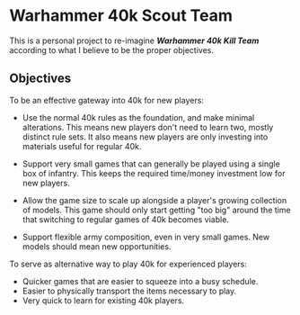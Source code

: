 # Warhammer 40k Scout Team

This is a personal project to re-imagine ***Warhammer 40k Kill Team*** according to what I believe to be the proper objectives.

## Objectives

To be an effective gateway into 40k for new players:

- Use the normal 40k rules as the foundation, and make minimal alterations. This means new players don't need to learn two, mostly distinct rule sets. It also means new players are only investing into materials useful for regular 40k.

- Support very small games that can generally be played using a single box of infantry. This keeps the required time/money investment low for new players.

- Allow the game size to scale up alongside a player's growing collection of models. This game should only start getting "too big" around the time that switching to regular games of 40k becomes viable.

- Support flexible army composition, even in very small games. New models should mean new opportunities.

To serve as alternative way to play 40k for experienced players:

- Quicker games that are easier to squeeze into a busy schedule.
- Easier to physically transport the items necessary to play.
- Very quick to learn for existing 40k players.
